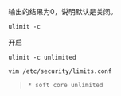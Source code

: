 
输出的结果为0，说明默认是关闭。

```
ulimit -c
```



开启

```
ulimit -c unlimited
```


```
vim /etc/security/limits.conf
```
> `* soft core unlimited`